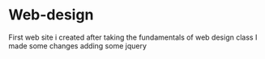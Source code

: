 # Web-design
First web site i created after taking the fundamentals of web design class 
I made some changes adding some jquery
